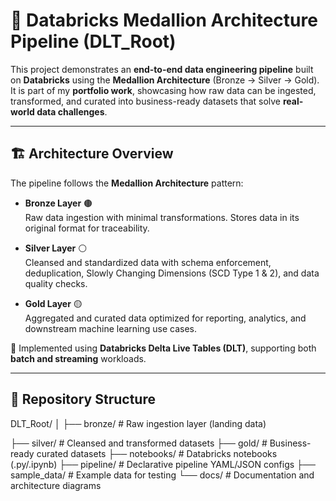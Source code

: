 # 🚀 Databricks Medallion Architecture Pipeline (DLT_Root)

This project demonstrates an **end-to-end data engineering pipeline** built on **Databricks** using the **Medallion Architecture** (Bronze → Silver → Gold).  
It is part of my **portfolio work**, showcasing how raw data can be ingested, transformed, and curated into business-ready datasets that solve **real-world data challenges**.

---

## 🏗️ Architecture Overview

The pipeline follows the **Medallion Architecture** pattern:

- **Bronze Layer** 🟤  
  Raw data ingestion with minimal transformations. Stores data in its original format for traceability.  

- **Silver Layer** ⚪  
  Cleansed and standardized data with schema enforcement, deduplication, Slowly Changing Dimensions (SCD Type 1 & 2), and data quality checks.  

- **Gold Layer** 🟡  
  Aggregated and curated data optimized for reporting, analytics, and downstream machine learning use cases.  

📌 Implemented using **Databricks Delta Live Tables (DLT)**, supporting both **batch and streaming** workloads.

---

## 📂 Repository Structure

DLT_Root/
│
├── bronze/ # Raw ingestion layer (landing data)

├── silver/ # Cleansed and transformed datasets
├── gold/ # Business-ready curated datasets
├── notebooks/ # Databricks notebooks (.py/.ipynb)
├── pipeline/ # Declarative pipeline YAML/JSON configs
├── sample_data/ # Example data for testing
└── docs/ # Documentation and architecture diagrams
